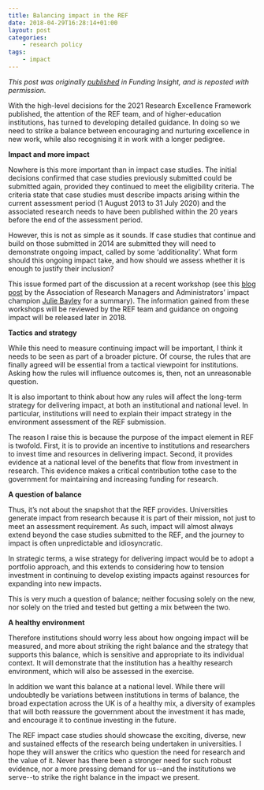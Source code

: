 ```yaml
---
title: Balancing impact in the REF
date: 2018-04-29T16:28:14+01:00
layout: post
categories:
    - research policy
tags:
    - impact
---
```


_This post was originally [published](https://www.researchprofessional.com/0/rr/funding/know-how/Impact-and-Dissemination/2018/2/balancing-impact-in-the-REF.html) in Funding Insight, and is reposted with permission._

With the high-level decisions for the 2021 Research Excellence Framework published, the attention of the REF team, and of higher-education institutions, has turned to developing detailed guidance. In doing so we need to strike a balance between encouraging and nurturing excellence in new work, while also recognising it in work with a longer pedigree.

**Impact and more impact**

Nowhere is this more important than in impact case studies. The initial decisions confirmed that case studies previously submitted could be submitted again, provided they continued to meet the eligibility criteria. The criteria state that case studies must describe impacts arising within the current assessment period (1 August 2013 to 31 July 2020) and the associated research needs to have been published within the 20 years before the end of the assessment period.

However, this is not as simple as it sounds. If case studies that continue and build on those submitted in 2014 are submitted they will need to demonstrate ongoing impact, called by some ‘additionality’. What form should this ongoing impact take, and how should we assess whether it is enough to justify their inclusion?

This issue formed part of the discussion at a recent workshop (see this [blog post](https://juliebayley.blog/2018/01/19/ref-impact-consultation-18-1-18-spoiler-no-answers-yet/) by the Association of Research Managers and Administrators’ impact champion [Julie Bayley](https://twitter.com/JulieEBayley) for a summary). The information gained from these workshops will be reviewed by the REF team and guidance on ongoing impact will be released later in 2018.

**Tactics and strategy**

While this need to measure continuing impact will be important, I think it needs to be seen as part of a broader picture. Of course, the rules that are finally agreed will be essential from a tactical viewpoint for institutions. Asking how the rules will influence outcomes is, then, not an unreasonable question.

It is also important to think about how any rules will affect the long-term strategy for delivering impact, at both an institutional and national level. In particular, institutions will need to explain their impact strategy in the environment assessment of the REF submission.

The reason I raise this is because the purpose of the impact element in REF is twofold. First, it is to provide an incentive to institutions and researchers to invest time and resources in delivering impact. Second, it provides evidence at a national level of the benefits that flow from investment in research. This evidence makes a critical contribution tothe case to the government for maintaining and increasing funding for research.

**A question of balance**

Thus, it’s not about the snapshot that the REF provides. Universities generate impact from research because it is part of their mission, not just to meet an assessment requirement. As such, impact will almost always extend beyond the case studies submitted to the REF, and the journey to impact is often unpredictable and idiosyncratic.

In strategic terms, a wise strategy for delivering impact would be to adopt a portfolio approach, and this extends to considering how to tension investment in continuing to develop existing impacts against resources for expanding into new impacts.

This is very much a question of balance; neither focusing solely on the new, nor solely on the tried and tested but getting a mix between the two.

**A healthy environment**

Therefore institutions should worry less about how ongoing impact will be measured, and more about striking the right balance and the strategy that supports this balance, which is sensitive and appropriate to its individual context. It will demonstrate that the institution has a healthy research environment, which will also be assessed in the exercise.

In addition we want this balance at a national level. While there will undoubtedly be variations between institutions in terms of balance, the broad expectation across the UK is of a healthy mix, a diversity of examples that will both reassure the government about the investment it has made, and encourage it to continue investing in the future.

The REF impact case studies should showcase the exciting, diverse, new and sustained effects of the research being undertaken in universities. I hope they will answer the critics who question the need for research and the value of it. Never has there been a stronger need for such robust evidence, nor a more pressing demand for us--and the institutions we serve--to strike the right balance in the impact we present.

